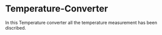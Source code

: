 # Temperature-Converter
In this Temperature converter all the temperature measurement has been discribed.
